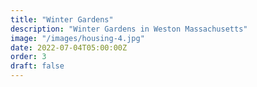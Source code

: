 ```yaml
---
title: "Winter Gardens"
description: "Winter Gardens in Weston Massachusetts"
image: "/images/housing-4.jpg"
date: 2022-07-04T05:00:00Z
order: 3
draft: false
---
```

